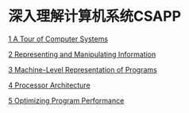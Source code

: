 # 深入理解计算机系统CSAPP

[1 A Tour of Computer Systems](<1 A Tour of Computer Systems/1 A Tour of Computer Systems.md> "1 A Tour of Computer Systems")

[2 Representing and Manipulating Information](<2 Representing and Manipulatin/2 Representing and Manipulating Information.md> "2 Representing and Manipulating Information")

[3 Machine-Level Representation of Programs](<3 Machine-Level Representation/3 Machine-Level Representation of Programs.md> "3 Machine-Level Representation of Programs")

[4 Processor Architecture](<4 Processor Architecture/4 Processor Architecture.md> "4 Processor Architecture")

[5 Optimizing Program
Performance](<5 Optimizing Program&#xA;Performan/5 Optimizing Program&#xA;Performance.md> "5 Optimizing Program
Performance")
